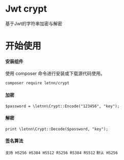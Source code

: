 # Jwt crypt

基于Jwt的字符串加密与解密

# 开始使用

#### 安装组件
使用 composer 命令进行安装或下载源代码使用。

```composer require letnn/crypt```

#### 加密
```$password = \letnn\Crypt::Encode("123456", "key");```

#### 解密
```print \letnn\Crypt::Decode($password, "key");```

#### 签名算法
```支持 HS256 HS384 HS512 RS256 RS384 RS512```
```默认 HS256```
